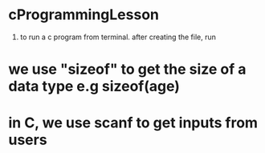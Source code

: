# cProgrammingLesson

1. to run a c program from terminal. after creating the file, run
<!-- gcc fileName then ./compile fileName -->

<!-- Data type is C prograamming -->

<!-- int (4 byte) | %d for printing
double (8 byte) | %lf for printing
float (4 byte) | %f for printing
char (4 byte) | %c for printing -->

# we use "sizeof" to get the size of a data type e.g sizeof(age)
# in C, we use scanf to get inputs from users